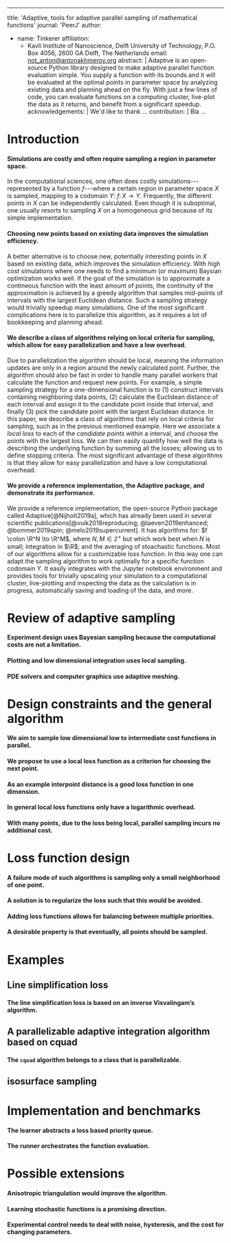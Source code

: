 
---
title:  'Adaptive, tools for adaptive parallel sampling of mathematical functions'
journal: 'PeerJ'
author:
- name: Tinkerer
  affiliation:
    - Kavli Institute of Nanoscience, Delft University of Technology, P.O. Box 4056, 2600 GA Delft, The Netherlands
  email: not_anton@antonakhmerov.org
abstract: |
  Adaptive is an open-source Python library designed to make adaptive parallel function evaluation simple. You supply a function with its bounds and it will be evaluated at the optimal points in parameter space by analyzing existing data and planning ahead on the fly. With just a few lines of code, you can evaluate functions on a computing cluster, live-plot the data as it returns, and benefit from a significant speedup.
acknowledgements: |
  We'd like to thank ...
contribution: |
  Bla
...

# Introduction

#### Simulations are costly and often require sampling a region in parameter space.
In the computational sciences, one often does costly simulations---represented by a function $f$---where a certain region in parameter space $X$ is sampled, mapping to a codomain $Y$: $f \colon X \to Y$.
Frequently, the different points in $X$ can be independently calculated.
Even though it is suboptimal, one usually resorts to sampling $X$ on a homogeneous grid because of its simple implementation.

#### Choosing new points based on existing data improves the simulation efficiency.
<!-- This should convey the point that it is advantageous to do this. -->
A better alternative is to choose new, potentially interesting points in $X$ based on existing data, which improves the simulation efficiency. <!-- cite i.e. hydrodynamics, Bayesian sampling -->
With high cost simulations where one needs to find a minimum (or maximum) Baysian optimization works well.
If the goal of the simulation is to approximate a contineous function with the least amount of points, the continuity of the approximation is achieved by a greedy algorithm that samples mid-points of intervals with the largest Euclidean distance. <!-- cite literature to support this claim that it's better, Mathematica and MATLAB maybe -->
Such a sampling strategy would trivially speedup many simulations.
One of the most significant complications here is to parallelize this algorithm, as it requires a lot of bookkeeping and planning ahead.

#### We describe a class of algorithms relying on local criteria for sampling, which allow for easy parallelization and have a low overhead.
Due to parallelization the algorithm should be local, meaning the information updates are only in a region around the newly calculated point.
Further, the algorithm should also be fast in order to handle many parallel workers that calculate the function and request new points.
For example, a simple sampling strategy for a one-dimensional function is to (1) construct intervals containing neighboring data points, (2) calculate the Euclidean distance of each interval and assign it to the candidate point inside that interval, and finally (3) pick the candidate point with the largest Euclidean distance.
In this paper, we describe a class of algorithms that rely on local criteria for sampling, such as in the previous mentioned example.
Here we associate a *local loss* to each of the *candidate points* within a interval, and choose the points with the largest loss.
We can then easily quantify how well the data is describing the underlying function by summing all the losses; allowing us to define stopping criteria.
The most significant advantage of these algorithms is that they allow for easy parallelization and have a low computational overhead.

#### We provide a reference implementation, the Adaptive package, and demonstrate its performance.
We provide a reference implementation, the open-source Python package called Adaptive[@Nijholt2019a], which has already been used in several scientific publications[@vuik2018reproducing; @laeven2019enhanced; @bommer2019spin; @melo2019supercurrent].
It has algorithms for: $f \colon \R^N \to \R^M$, where $N, M \in \mathbb{Z}^+$ but which work best when $N$ is small; integration in $\R$; and the averaging of stoachastic functions.
Most of our algorithms allow for a customizable loss function.
In this way one can adapt the sampling algorithm to work optimally for a specific function codomain $Y$.
It easily integrates with the Jupyter notebook environment and provides tools for trivially upscaling your simulation to a computational cluster, live-plotting and inspecting the data as the calculation is in progress, automatically saving and loading of the data, and more.

# Review of adaptive sampling

#### Experiment design uses Bayesian sampling because the computational costs are not a limitation.
<!-- high dimensional functions -->

#### Plotting and low dimensional integration uses local sampling.
<!-- can refer to Mathematica's implementation -->

#### PDE solvers and computer graphics use adaptive meshing.
<!-- hydrodynamics anisotropic meshing paper ref -->

# Design constraints and the general algorithm

#### We aim to sample low dimensional low to intermediate cost functions in parallel.
<!-- This should explain to which domain our problem belongs. -->
<!-- because of the curse of dimensionality -->
<!-- fast functions do not require adaptive -->
<!-- When your function evaluation is very expensive, full-scale Bayesian sampling will perform better, however, there is a broad class of simulations that are in the right regime for Adaptive to be beneficial. -->


#### We propose to use a local loss function as a criterion for choosing the next point.

#### As an example interpoint distance is a good loss function in one dimension.
<!-- Plot here -->

#### In general local loss functions only have a logarithmic overhead.

#### With many points, due to the loss being local, parallel sampling incurs no additional cost.

# Loss function design

#### A failure mode of such algorithms is sampling only a small neighborhood of one point.
<!-- example of distance loss on singularities -->

#### A solution is to regularize the loss such that this would be avoided.
<!-- like resolution loss which limits the size of an interval -->

#### Adding loss functions allows for balancing between multiple priorities.
<!-- i.e. area + line simplification -->

#### A desirable property is that eventually, all points should be sampled.
<!-- exploration vs. exploitation -->

# Examples

## Line simplification loss

#### The line simplification loss is based on an inverse Visvalingam’s algorithm.
<!-- https://bost.ocks.org/mike/simplify/ -->

## A parallelizable adaptive integration algorithm based on cquad

#### The `cquad` algorithm belongs to a class that is parallelizable.

## isosurface sampling
<!-- figure here -->

# Implementation and benchmarks
<!-- API description -->

#### The learner abstracts a loss based priority queue.

#### The runner orchestrates the function evaluation.

# Possible extensions

#### Anisotropic triangulation would improve the algorithm.

#### Learning stochastic functions is a promising direction.

#### Experimental control needs to deal with noise, hysteresis, and the cost for changing parameters.


<!-- We can include things like:
* Asymptotically complexity of algorithms
* Setting of the problem, which classes of problems can be handled with Adaptive
* Loss-functions examples (maybe include [Adaptive quantum dots](https://chat.quantumtinkerer.tudelft.nl/chat/channels/adaptive-quantum-dots))
* Trials, statistics (such as measuring timings)
* Line simplification algorithm as a general criterium
* Desirable properties of loss-functions
* List potential applications
 -->